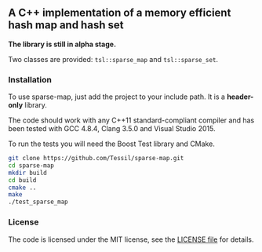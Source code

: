 ## A C++ implementation of a memory efficient hash map and hash set

**The library is still in alpha stage.**


Two classes are provided: `tsl::sparse_map` and `tsl::sparse_set`.

### Installation

To use sparse-map, just add the project to your include path. It is a **header-only** library.

The code should work with any C++11 standard-compliant compiler and has been tested with GCC 4.8.4, Clang 3.5.0 and Visual Studio 2015.

To run the tests you will need the Boost Test library and CMake.

```bash
git clone https://github.com/Tessil/sparse-map.git
cd sparse-map
mkdir build
cd build
cmake ..
make
./test_sparse_map
```


### License

The code is licensed under the MIT license, see the [LICENSE file](LICENSE) for details.
